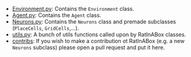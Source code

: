 * [Environment.py](./Environment.py): Contains the `Environment` class.
* [Agent.py](./Agent.py): Contains the `Agent` class.
* [Neurons.py](./Neurons.py): Contains the `Neurons` class and premade subclasses (`PlaceCells`, `GridCells`,...).
* [utils.py](./utils.py): A bunch of utils functions called upon by RatInABox classes.
* [contribs](./contribs/): If you wish to make a contribution ot RatInABox (e.g. a new `Neurons` subclass) please open a pull request and put it here.